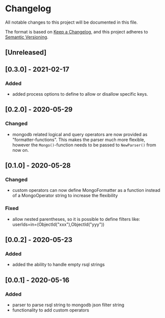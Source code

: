 # Changelog
All notable changes to this project will be documented in this file.

The format is based on [Keep a Changelog](https://keepachangelog.com/en/1.0.0/),
and this project adheres to [Semantic Versioning](https://semver.org/spec/v2.0.0.html).

## [Unreleased]

## [0.3.0] - 2021-02-17
### Added
* added process options to define to allow or disallow specific keys.

## [0.2.0] - 2020-05-29
### Changed
* mongodb related logical and query operators are now provided as "formatter-functions".
This makes the parser much more flexible, however the `Mongo()`-function needs to be passed to `NewParser()` from now on. 

## [0.1.0] - 2020-05-28
### Changed
* custom operators can now define MongoFormatter as a function instead of a MongoOperator string to increase the flexibility
### Fixed
* allow nested parentheses, so it is possible to define filters like: userIds=in=(ObjectId("xxx"),ObjectId("yyy"))

## [0.0.2] - 2020-05-23
### Added
* added the ability to handle empty rsql strings

## [0.0.1] - 2020-05-16
### Added
* parser to parse rsql string to mongodb json filter string 
* functionality to add custom operators